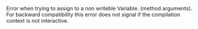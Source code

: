 Error when trying to assign to a non writeble Variable.(method arguments). For backward compatibility this error does not signal if the compilation context is not  interactive.
